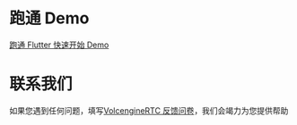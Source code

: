 # 跑通 Demo
[跑通 Flutter 快速开始 Demo](https://www.volcengine.com/docs/6348/132234)

# 联系我们
如果您遇到任何问题，填写[VolcengineRTC 反馈问卷](https://wenjuan.feishu.cn/m?t=sQrk90adbLwi-6ivu)，我们会竭力为您提供帮助
